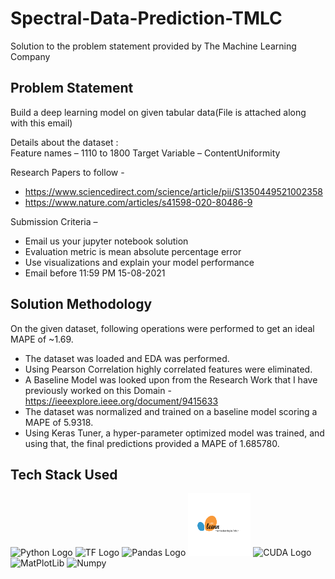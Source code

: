 # Spectral-Data-Prediction-TMLC
Solution to the problem statement provided by The Machine Learning Company

## Problem Statement
Build a deep learning model on given tabular data(File is attached along with this email)

Details about the dataset :          
Feature names – 1110 to 1800
Target Variable – ContentUniformity

Research Papers to follow  -    
- https://www.sciencedirect.com/science/article/pii/S1350449521002358
- https://www.nature.com/articles/s41598-020-80486-9

 
Submission Criteria – 
- Email us your jupyter notebook solution
- Evaluation metric is mean absolute percentage error
- Use visualizations and explain your model performance
- Email before 11:59 PM  15-08-2021




## Solution Methodology
On the given dataset, following operations were performed to get an ideal MAPE of ~1.69.

- The dataset was loaded and EDA was performed.
- Using Pearson Correlation highly correlated features were eliminated.
- A Baseline Model was looked upon from the Research Work that I have previously worked on this Domain - https://ieeexplore.ieee.org/document/9415633
- The dataset was normalized and trained on a baseline model scoring a MAPE of 5.9318.
- Using Keras Tuner, a hyper-parameter optimized model was trained, and using that, the final predictions provided a MAPE of 1.685780.

## Tech Stack Used
<img src="https://cdn.worldvectorlogo.com/logos/python-5.svg" alt="Python Logo" width="100" height="100"/> <img src="https://camo.githubusercontent.com/c04e16c05de80dadbdc990884672fc941fdcbbfbb02b31dd48c248d010861426/68747470733a2f2f7777772e74656e736f72666c6f772e6f72672f696d616765732f74665f6c6f676f5f736f6369616c2e706e67" alt="TF Logo" width="100" height="100"/> <img src="https://raw.githubusercontent.com/pandas-dev/pandas/761bceb77d44aa63b71dda43ca46e8fd4b9d7422/web/pandas/static/img/pandas_white.svg" alt="Pandas Logo" width="100" height="100"/>  <img src="https://raw.githubusercontent.com/scikit-learn/scikit-learn/main/doc/logos/scikit-learn-logo.svg" alt="Scikit-Learn Logo" width="100" height="100"/>  <img src="http://cms.ipressroom.com.s3.amazonaws.com/219/files/20149/NVIDIA_CUDA_V_2C_r.jpg" alt="CUDA Logo" width="100" height="100"/>  <img src="https://raw.githubusercontent.com/valohai/ml-logos/master/matplotlib.svg" alt="MatPlotLib" width="100" height="100"/>  <img src="https://raw.githubusercontent.com/valohai/ml-logos/master/numpy-simple.svg" alt="Numpy" width="100" height="100"/> 
